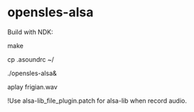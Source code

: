 # opensles-alsa

Build with NDK:

make

cp .asoundrc ~/

./opensles-alsa&

aplay frigian.wav

!Use alsa-lib_file_plugin.patch for alsa-lib when record audio.
